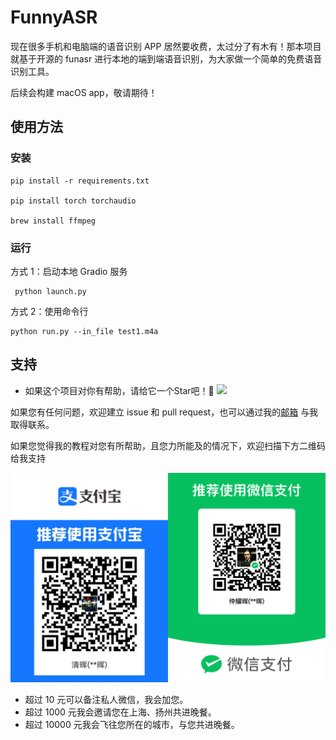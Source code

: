 # FunnyASR

现在很多手机和电脑端的语音识别 APP 居然要收费，太过分了有木有！那本项目就基于开源的 funasr 进行本地的端到端语音识别，为大家做一个简单的免费语音识别工具。

后续会构建 macOS app，敬请期待！

## 使用方法

### 安装

```# 安装依赖
pip install -r requirements.txt

pip install torch torchaudio

brew install ffmpeg
```

###  运行
方式 1：启动本地 Gradio 服务
```
 python launch.py
```
方式 2：使用命令行
```
python run.py --in_file test1.m4a
```

## 支持

+ 如果这个项目对你有帮助，请给它一个Star吧！🌟 <a href='https://github.com/huiofficial/FunnyASR'><img src='https://img.shields.io/github/stars/huiofficial/FunnyASR?style=social&label=Star'></a>

如果您有任何问题，欢迎建立 issue 和 pull request，也可以通过我的[邮箱](mailto:tzattack@outlook.com) 与我取得联系。 

如果您觉得我的教程对您有所帮助，且您力所能及的情况下，欢迎扫描下方二维码给我支持  

![付款码](img/pay.png)

+ 超过 10 元可以备注私人微信，我会加您。  
+ 超过 1000 元我会邀请您在上海、扬州共进晚餐。  
+ 超过 10000 元我会飞往您所在的城市，与您共进晚餐。